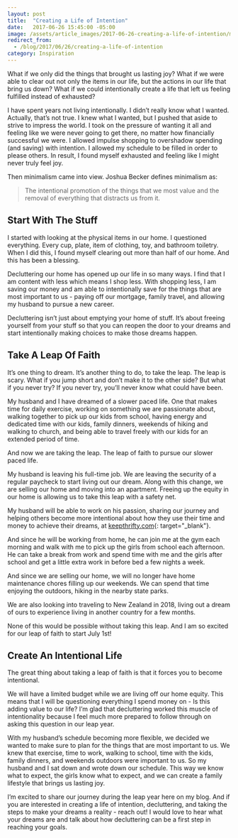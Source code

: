 ```yaml
---
layout: post
title:  "Creating a Life of Intention"
date:   2017-06-26 15:45:00 -05:00
image: /assets/article_images/2017-06-26-creating-a-life-of-intention/mom-and-daughter.jpg
redirect_from:
  - /blog/2017/06/26/creating-a-life-of-intention
category: Inspiration
---
```


What if we only did the things that brought us lasting joy? What if we were able to clear out not only the items in our life, but the actions in our life that bring us down? What if we could intentionally create a life that left us feeling fulfilled instead of exhausted?

I have spent years not living intentionally. I didn’t really know what I wanted. Actually, that’s not true. I knew what I wanted, but I pushed that aside to strive to impress the world. I took on the pressure of wanting it all and feeling like we were never going to get there, no matter how financially successful we were. I allowed impulse shopping to overshadow spending (and saving) with intention. I allowed my schedule to be filled in order to please others. In result, I found myself exhausted and feeling like I might never truly feel joy.

Then minimalism came into view. Joshua Becker defines minimalism as:

> The intentional promotion of the things that we most value and the removal of everything that distracts us from it.

## Start With The Stuff

I started with looking at the physical items in our home. I questioned everything. Every cup, plate, item of clothing, toy, and bathroom toiletry. When I did this, I found myself clearing out more than half of our home. And this has been a blessing.

Decluttering our home has opened up our life in so many ways. I find that I am content with less which means I shop less. With shopping less, I am saving our money and am able to intentionally save for the things that are most important to us - paying off our mortgage, family travel, and allowing my husband to pursue a new career.

Decluttering isn’t just about emptying your home of stuff. It’s about freeing yourself from your stuff so that you can reopen the door to your dreams and start intentionally making choices to make those dreams happen.

## Take A Leap Of Faith

It’s one thing to dream. It’s another thing to do, to take the leap. The leap is scary. What if you jump short and don’t make it to the other side? But what if you never try? If you never try, you’ll never know what could have been.

My husband and I have dreamed of a slower paced life. One that makes time for daily exercise, working on something we are passionate about, walking together to pick up our kids from school, having energy and dedicated time with our kids, family dinners, weekends of hiking and walking to church, and being able to travel freely with our kids for an extended period of time.

And now we are taking the leap. The leap of faith to pursue our slower paced life.

My husband is leaving his full-time job. We are leaving the security of a regular paycheck to start living out our dream. Along with this change, we are selling our home and moving into an apartment. Freeing up the equity in our home is allowing us to take this leap with a safety net.

My husband will be able to work on his passion, sharing our journey and helping others become more intentional about how they use their time and money to achieve their dreams, at [keepthrifty.com](https://www.keepthrifty.com/){: target="_blank"}.

And since he will be working from home, he can join me at the gym each morning and walk with me to pick up the girls from school each afternoon. He can take a break from work and spend time with me and the girls after school and get a little extra work in before bed a few nights a week.

And since we are selling our home, we will no longer have home maintenance chores filling up our weekends. We can spend that time enjoying the outdoors, hiking in the nearby state parks.

We are also looking into traveling to New Zealand in 2018, living out a dream of ours to experience living in another country for a few months.

None of this would be possible without taking this leap. And I am so excited for our leap of faith to start July 1st!

## Create An Intentional Life

The great thing about taking a leap of faith is that it forces you to become intentional.

We will have a limited budget while we are living off our home equity. This means that I will be questioning everything I spend money on - Is this adding value to our life? I’m glad that decluttering worked this muscle of intentionality because I feel much more prepared to follow through on asking this question in our leap year.

With my husband’s schedule becoming more flexible, we decided we wanted to make sure to plan for the things that are most important to us. We knew that exercise, time to work, walking to school, time with the kids, family dinners, and weekends outdoors were important to us. So my husband and I sat down and wrote down our schedule. This way we know what to expect, the girls know what to expect, and we can create a family lifestyle that brings us lasting joy.

I’m excited to share our journey during the leap year here on my blog. And if you are interested in creating a life of intention, decluttering, and taking the steps to make your dreams a reality - reach out! I would love to hear what your dreams are and talk about how decluttering can be a first step in reaching your goals.
